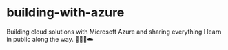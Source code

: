 # building-with-azure

Building cloud solutions with Microsoft Azure and sharing everything I learn in public along the way. 👨🏻‍💻☁️
